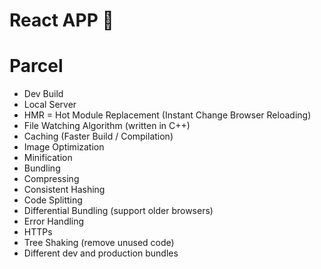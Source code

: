 # React APP 🚀

# Parcel
  - Dev Build
  - Local Server
  - HMR = Hot Module Replacement (Instant Change Browser Reloading)
  - File Watching Algorithm (written in C++)
  - Caching (Faster Build / Compilation)
  - Image Optimization
  - Minification
  - Bundling
  - Compressing
  - Consistent Hashing
  - Code Splitting 
  - Differential Bundling (support older browsers)
  - Error Handling
  - HTTPs
  - Tree Shaking (remove unused code)
  - Different dev and production bundles
